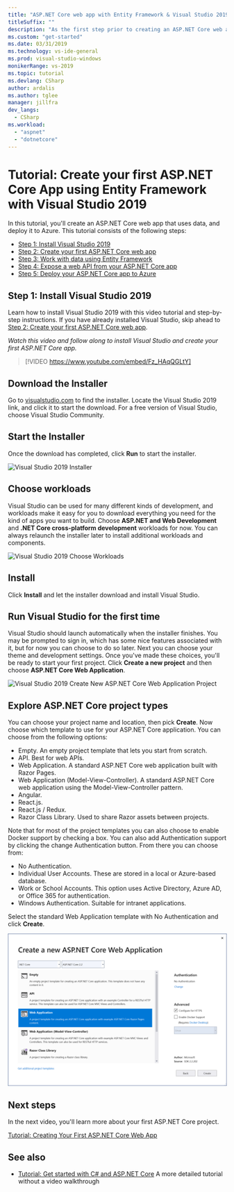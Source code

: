 ```yaml
---
title: "ASP.NET Core web app with Entity Framework & Visual Studio 2019"
titleSuffix: ""
description: "As the first step prior to creating an ASP.NET Core web app, learn how to install Visual Studio 2019 with this video tutorial and step-by-step instructions."
ms.custom: "get-started"
ms.date: 03/31/2019
ms.technology: vs-ide-general
ms.prod: visual-studio-windows
monikerRange: vs-2019
ms.topic: tutorial
ms.devlang: CSharp
author: ardalis
ms.author: tglee
manager: jillfra
dev_langs:
  - CSharp
ms.workload:
  - "aspnet"
  - "dotnetcore"
---
```

# Tutorial: Create your first ASP.NET Core App using Entity Framework with Visual Studio 2019

In this tutorial, you'll create an ASP.NET Core web app that uses data, and deploy it to Azure. This tutorial consists of the following steps:

- [Step 1: Install Visual Studio 2019](#step-1-install-visual-studio-2019)
- [Step 2: Create your first ASP.NET Core web app](tutorial-aspnet-core-ef-step-02.md)
- [Step 3: Work with data using Entity Framework](tutorial-aspnet-core-ef-step-03.md)
- [Step 4: Expose a web API from your ASP.NET Core app](tutorial-aspnet-core-ef-step-04.md)
- [Step 5: Deploy your ASP.NET Core app to Azure](tutorial-aspnet-core-ef-step-05.md)

## Step 1: Install Visual Studio 2019

Learn how to install Visual Studio 2019 with this video tutorial and step-by-step instructions. If you have already installed Visual Studio, skip ahead to [Step 2: Create your first ASP.NET Core web app](tutorial-aspnet-core-ef-step-02.md).

_Watch this video and follow along to install Visual Studio and create your first ASP.NET Core app._

> [!VIDEO https://www.youtube.com/embed/Fz_HAqQGLtY]

## Download the Installer

Go to [visualstudio.com](https://visualstudio.com) to find the installer. Locate the Visual Studio 2019 link, and click it to start the download. For a free version of Visual Studio, choose Visual Studio Community.

## Start the Installer

Once the download has completed, click **Run** to start the installer.

![Visual Studio 2019 Installer](media/vs-2019/vs2019-installer.png)

## Choose workloads

Visual Studio can be used for many different kinds of development, and workloads make it easy for you to download everything you need for the kind of apps you want to build. Choose **ASP.NET and Web Development** and **.NET Core cross-platform development** workloads for now. You can always relaunch the installer later to install additional workloads and components.

![Visual Studio 2019 Choose Workloads](media/vs-2019/vs2019-choose-workloads.png)

## Install

Click **Install** and let the installer download and install Visual Studio.

## Run Visual Studio for the first time

Visual Studio should launch automatically when the installer finishes. You may be prompted to sign in, which has some nice features associated with it, but for now you can choose to do so later. Next you can choose your theme and development settings. Once you've made these choices, you'll be ready to start your first project. Click **Create a new project** and then choose **ASP.NET Core Web Application**.

![Visual Studio 2019 Create New ASP.NET Core Web Application Project](media/vs-2019/vs2019-create-new-project.png)

## Explore ASP.NET Core project types

You can choose your project name and location, then pick **Create**. Now choose which template to use for your ASP.NET Core application. You can choose from the following options:

- Empty. An empty project template that lets you start from scratch.
- API. Best for web APIs.
- Web Application. A standard ASP.NET Core web application built with Razor Pages.
- Web Application (Model-View-Controller). A standard ASP.NET Core web application using the Model-View-Controller pattern.
- Angular.
- React.js.
- React.js / Redux.
- Razor Class Library. Used to share Razor assets between projects.

Note that for most of the project templates you can also choose to enable Docker support by checking a box. You can also add Authentication support by clicking the change Authentication button. From there you can choose from:

- No Authentication.
- Individual User Accounts. These are stored in a local or Azure-based database.
- Work or School Accounts. This option uses Active Directory, Azure AD, or Office 365 for authentication.
- Windows Authentication. Suitable for intranet applications.

Select the standard Web Application template with No Authentication and click **Create**.

![Visual Studio 2019 Choose ASP.NET Core Project Options](media/vs-2019/vs2019-choose-aspnetcore-project.png)

## Next steps

In the next video, you'll learn more about your first ASP.NET Core project.

[Tutorial: Creating Your First ASP.NET Core Web App](tutorial-aspnet-core-ef-step-02.md)

## See also

- [Tutorial: Get started with C# and ASP.NET Core](tutorial-aspnet-core.md) A more detailed tutorial without a video walkthrough
